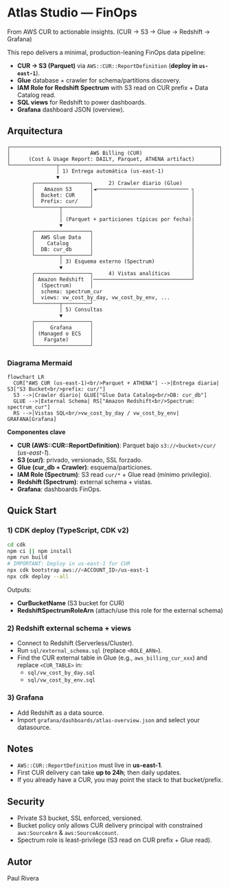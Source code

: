# Atlas Studio — FinOps
From AWS CUR to actionable insights. (CUR → S3 → Glue → Redshift → Grafana)

This repo delivers a minimal, production-leaning FinOps data pipeline:
- **CUR → S3 (Parquet)** via `AWS::CUR::ReportDefinition` (**deploy in `us-east-1`**).
- **Glue** database + crawler for schema/partitions discovery.
- **IAM Role for Redshift Spectrum** with S3 read on CUR prefix + Data Catalog read.
- **SQL views** for Redshift to power dashboards.
- **Grafana** dashboard JSON (overview).

## Arquitectura

```
┌────────────────────────────────────────────────────────────────────┐
│                          AWS Billing (CUR)                         │
│      (Cost & Usage Report: DAILY, Parquet, ATHENA artifact)        │
└───────────────┬────────────────────────────────────────────────────┘
                │ 1) Entrega automática (us-east-1)
                ▼
        ┌──────────────────┐     2) Crawler diario (Glue)
        │   Amazon S3      │◄────────────────────────────── ┐
        │  Bucket: CUR     │                                │
        │  Prefix: cur/    │                                │
        └────────┬─────────┘                                │
                 │                                          │
                 │ (Parquet + particiones típicas por fecha)|
                 ▼                                          │
        ┌──────────────────┐                                │
        │  AWS Glue Data   │                                │
        │    Catalog       │                                │
        │  DB: cur_db      │                                │
        └────────┬─────────┘                                │
                 │ 3) Esquema externo (Spectrum)            │
                 ▼                                          │
        ┌──────────────────┐     4) Vistas analíticas       │
        │ Amazon Redshift  │────────────────────────────────┘
        │  (Spectrum)      │
        │  schema: spectrum_cur
        │  views: vw_cost_by_day, vw_cost_by_env, ...
        └────────┬─────────┘
                 │ 5) Consultas
                 ▼
        ┌──────────────────┐
        │     Grafana      │
        │ (Managed o ECS   │
        │   Fargate)       │
        └──────────────────┘
```

### Diagrama Mermaid
```mermaid
flowchart LR
  CUR["AWS CUR (us-east-1)<br/>Parquet + ATHENA"] -->|Entrega diaria| S3["S3 Bucket<br/>prefix: cur/"]
  S3 -->|Crawler diario| GLUE["Glue Data Catalog<br/>DB: cur_db"]
  GLUE -->|External Schema| RS["Amazon Redshift<br/>Spectrum: spectrum_cur"]
  RS -->|Vistas SQL<br/>vw_cost_by_day / vw_cost_by_env| GRAFANA[Grafana]
```
**Componentes clave**
- **CUR (AWS::CUR::ReportDefinition)**: Parquet bajo `s3://<bucket>/cur/` (*us-east-1*).
- **S3 (cur/)**: privado, versionado, SSL forzado.
- **Glue (cur_db + Crawler)**: esquema/particiones.
- **IAM Role (Spectrum)**: S3 read `cur/*` + Glue read (mínimo privilegio).
- **Redshift (Spectrum)**: external schema + vistas.
- **Grafana**: dashboards FinOps.

## Quick Start

### 1) CDK deploy (TypeScript, CDK v2)
```bash
cd cdk
npm ci || npm install
npm run build
# IMPORTANT: Deploy in us-east-1 for CUR
npx cdk bootstrap aws://<ACCOUNT_ID>/us-east-1
npx cdk deploy --all
```
Outputs:
- **CurBucketName** (S3 bucket for CUR)
- **RedshiftSpectrumRoleArn** (attach/use this role for the external schema)

### 2) Redshift external schema + views
- Connect to Redshift (Serverless/Cluster).
- Run `sql/external_schema.sql` (replace `<ROLE_ARN>`).
- Find the CUR external table in Glue (e.g., `aws_billing_cur_xxx`) and replace `<CUR_TABLE>` in:
  - `sql/vw_cost_by_day.sql`
  - `sql/vw_cost_by_env.sql`

### 3) Grafana
- Add Redshift as a data source.
- Import `grafana/dashboards/atlas-overview.json` and select your datasource.

## Notes
- `AWS::CUR::ReportDefinition` must live in **us-east-1**.
- First CUR delivery can take **up to 24h**; then daily updates.
- If you already have a CUR, you may point the stack to that bucket/prefix.

## Security
- Private S3 bucket, SSL enforced, versioned.
- Bucket policy only allows CUR delivery principal with constrained `aws:SourceArn` & `aws:SourceAccount`.
- Spectrum role is least-privilege (S3 read on CUR prefix + Glue read).

## Autor
Paul Rivera

